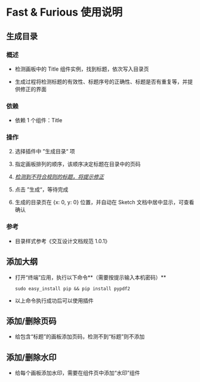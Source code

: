 # Fast & Furious 使用说明

## 生成目录

### 概述

* 检测画板中的 Title 组件实例，找到标题，依次写入目录页

* 生成过程将检测标题的有效性、标题序号的正确性、标题是否有重复等，并提供修正的界面

### 依赖

* 依赖 1 个组件：Title

### 操作

2. 选择插件中 ”生成目录“ 项

3. 指定画板排列的顺序，该顺序决定标题在目录中的页码

4. <u>*检测到不符合规则的标题，将提示修正*</u>

5. 点击 ”生成“，等待完成

6. 生成的目录页在 {x: 0, y: 0} 位置，并自动在 Sketch 文档中居中显示，可查看确认

### 参考

* 目录样式参考《交互设计文档规范 1.0.1》



## 添加大纲

* 打开“终端”应用，执行以下命令**（需要按提示输入本机密码）**

  ```shell
  sudo easy_install pip && pip install pypdf2
  ```

* 以上命令执行成功后可以使用插件



## 添加/删除页码

* 给包含“标题”的画板添加页码，检测不到“标题”则不添加



## 添加/删除水印

* 给每个画板添加水印，需要在组件页中添加“水印”组件

